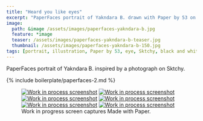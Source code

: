 ```yaml
---
title: "Heard you like eyes"
excerpt: "PaperFaces portrait of Yakndara B. drawn with Paper by 53 on an iPad."
image: 
  path: &image /assets/images/paperfaces-yakndara-b.jpg 
  feature: *image
  teaser: /assets/images/paperfaces-yakndara-b-teaser.jpg
  thumbnail: /assets/images/paperfaces-yakndara-b-150.jpg
tags: [portrait, illustration, Paper by 53, eye, Sktchy, black and white]
---
```


PaperFaces portrait of Yakndara B. inspired by a photograph on Sktchy.

{% include boilerplate/paperfaces-2.md %}

<figure class="third">
  <a href="/assets/images/paperfaces-yakndara-b-process-1-lg.jpg"><img src="/assets/images/paperfaces-yakndara-b-process-1-600.jpg" alt="Work in process screenshot"></a>
  <a href="/assets/images/paperfaces-yakndara-b-process-2-lg.jpg"><img src="/assets/images/paperfaces-yakndara-b-process-2-600.jpg" alt="Work in process screenshot"></a>
  <a href="/assets/images/paperfaces-yakndara-b-process-3-lg.jpg"><img src="/assets/images/paperfaces-yakndara-b-process-3-600.jpg" alt="Work in process screenshot"></a>
  <a href="/assets/images/paperfaces-yakndara-b-process-4-lg.jpg"><img src="/assets/images/paperfaces-yakndara-b-process-4-600.jpg" alt="Work in process screenshot"></a>
  <a href="/assets/images/paperfaces-yakndara-b-process-5-lg.jpg"><img src="/assets/images/paperfaces-yakndara-b-process-5-600.jpg" alt="Work in process screenshot"></a>
  <a href="/assets/images/paperfaces-yakndara-b-process-6-lg.jpg"><img src="/assets/images/paperfaces-yakndara-b-process-6-600.jpg" alt="Work in process screenshot"></a>
  <figcaption>Work in progress screen captures Made with Paper.</figcaption>
</figure>
